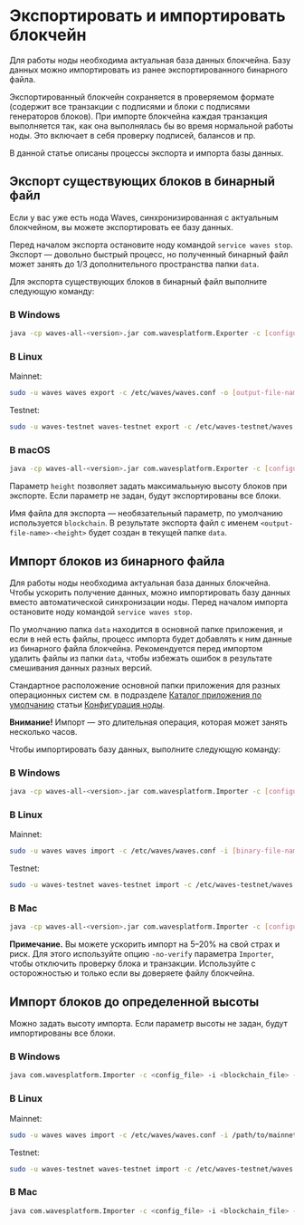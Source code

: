 # Экспортировать и импортировать блокчейн

Для работы ноды необходима актуальная база данных блокчейна. Базу данных можно импортировать из ранее экспортированного бинарного файла.

Экспортированный блокчейн сохраняется в проверяемом формате (содержит все транзакции с подписями и блоки с подписями генераторов блоков). При импорте блокчейна каждая транзакция выполняется так, как она выполнялась бы во время нормальной работы ноды. Это включает в себя проверку подписей, балансов и пр.

В данной статье описаны процессы экспорта и импорта базы данных.

## Экспорт существующих блоков в бинарный файл

Если у вас уже есть нода Waves, синхронизированная с актуальным блокчейном, вы можете экспортировать ее базу данных.

Перед началом экспорта остановите ноду командой `service waves stop`. Экспорт — довольно быстрый процесс, но полученный бинарный файл может занять до 1/3 дополнительного пространства папки `data`.

Для экспорта существующих блоков в бинарный файл выполните следующую команду:

### В Windows

```bash
java -cp waves-all-<version>.jar com.wavesplatform.Exporter -c [configuration-file-name] -o [output-file-name] -h [height]
```

### В Linux

Mainnet:

```bash
sudo -u waves waves export -c /etc/waves/waves.conf -o [output-file-name] -h [height]
```

Testnet:

```bash
sudo -u waves-testnet waves-testnet export -c /etc/waves-testnet/waves.conf -o [output-file-name] -h [height]
```

### В macOS

```bash
java -cp waves-all-<version>.jar com.wavesplatform.Exporter -c [configuration-file-name] -o [output-file-name] -h [height]
```

Параметр `height` позволяет задать максималььную высоту блоков при экспорте. Если параметр не задан, будут экспортированы все блоки.

Имя файла для экспорта — необязательный параметр, по умолчанию используется `blockchain`.
В результате экспорта файл с именем `<output-file-name>-<height>` будет создан в текущей папке `data`.

## Импорт блоков из бинарного файла

Для работы ноды необходима актуальная база данных блокчейна. Чтобы ускорить получение данных, можно импортировать базу данных вместо автоматической синхронизации ноды. Перед началом импорта остановите ноду командой `service waves stop`.

По умолчанию папка `data` находится в основной папке приложения, и если в ней есть файлы, процесс импорта будет добавлять к ним данные из бинарного файла блокчейна. Рекомендуется перед импортом удалить файлы из папки `data`, чтобы избежать ошибок в результате смешивания данных разных версий.

Стандартное расположение основной папки приложения для разных операционных систем см. в подразделе [Каталог приложения по умолчанию](/ru/waves-node/node-configuration#каталог-приложения-по-умолчанию) статьи [Конфигурация ноды](/ru/waves-node/node-configuration).

**Внимание!** Импорт — это длительная операция, которая может занять несколько часов.

Чтобы импортировать базу данных, выполните следующую команду:

### В Windows

```bash
java -cp waves-all-<version>.jar com.wavesplatform.Importer -c [configuration-file-name] -i [binary-file-name]
```

### В Linux

Mainnet:

```bash
sudo -u waves waves import -c /etc/waves/waves.conf -i [binary-file-name]
```

Testnet:

```bash
sudo -u waves-testnet waves-testnet import -c /etc/waves-testnet/waves.conf -i [binary-file-name]
```

### В Mac

```bash
java -cp waves-all-<version>.jar com.wavesplatform.Importer -c [configuration-file-name] -i [binary-file-name]
```

**Примечание.** Вы можете ускорить импорт на 5–20% на свой страх и риск. Для этого используйте опцию `-no-verify` параметра `Importer`, чтобы отключить проверку блока и транзакции. Используйте с осторожностью и только если вы доверяете файлу блокчейна.

## Импорт блоков до определенной высоты

Можно задать высоту импорта. Если параметр высоты не задан, будут импортированы все блоки.

### В Windows

```bash
java com.wavesplatform.Importer -c <config_file> -i <blockchain_file> -h <height>
```

### В Linux

Mainnet:

```bash
sudo -u waves waves import -c /etc/waves/waves.conf -i /path/to/mainnet-1234688
```

Testnet:

```bash
sudo -u waves-testnet waves-testnet import -c /etc/waves-testnet/waves.conf -i /path/to/testnet-1234688
```

### В Mac

```bash
java com.wavesplatform.Importer -c <config_file> -i <blockchain_file> -h <height>
```
